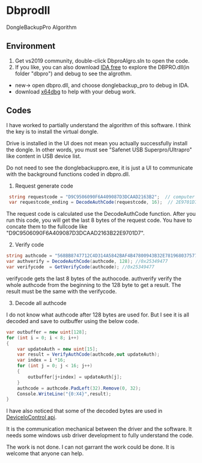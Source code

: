 # Dbprodll
DongleBackupPro Algorithm 

## Environment

1. Get vs2019 community, double-click DbproAlgro.sln to open the code.
2. If you like, you can also download [IDA free](https://hex-rays.com/ida-free) to explore the DBPRO.dll(in folder "dbpro") and debug to see the algrothm.
- new-> open dbpro.dll, and choose donglebackup_pro to debug in IDA.
- download [x64dbg](https://sourceforge.net/projects/x64dbg/files/snapshots/) to help with your debug work.

## Codes

I have worked to partially understand the algorithm of this software. I think the key is to install the virtual dongle.

Drive is installed in the UI does not mean you actually successfully install the dongle. In other words, 
you must see "Safenet USB Superpro/Ultrapro" like content in USB device list.

Do not need to see the donglebackuppro.exe, it is just a UI to communicate with the background functions coded in dbpro.dll.

1. Request generate code 

```c#
 string requestcode = "D9C9506090F6A409087D3DCAAD2163B2";  // computer based label
 var requestcode_ending = DecodeAuthCode(requestcode, 16);  // 2E9701D7
```
The request code is calculated use the DecodeAuthCode function. After you run this code, you will get the last 8 bytes of the request code. 
You have to concate them to the fullcode like "D9C9506090F6A409087D3DCAAD2163B22E9701D7".

2. Verify code
```c#
string authcode = "568BB8747712C4D314A5842BAF4B47800943B32E781968037577CE6209FA2721776A95B7EFF0B1711866877C215B3C4DAC72020816F60892A778CD7120A8D0FE457AA054335FFBFD4AD1564D5ACCCCFEF9D94E01BA45861783E4ACBE741407B9208CBB23037D41B67CF9DDB81C8D59DB76EA6426928F09E1DE601B093D7AF75B77943425";
var authverify = DecodeAuthCode(authcode, 128); //0x25349477
var verifycode  = GetVerifyCode(authcode); //0x25349477
```
verifycode gets the last 8 bytes of the authocode. authverify verify the whole authcode from the beginning to the 128 byte to get a result.
The result must be the same with the verifycode.

3. Decode all authcode

I do not know what authcode after 128 bytes are used for. But I see it is all decoded and save to outbuffer using the below code.

```c#
var outbuffer = new uint[128];
for (int i = 0; i < 8; i++)
{
    var updateAuth = new uint[15];
    var result = VerifyAuthCode(authcode,out updateAuth);
    var index = i *16;
    for (int j = 0; j < 16; j++)
    {
        outbuffer[j+index] = updateAuth[j];
    }
    authcode = authcode.PadLeft(32).Remove(0, 32);
    Console.WriteLine("{0:X4}",result);
}
```

I have also noticed that some of the decoded bytes are used in [DeviceIoControl api](https://docs.microsoft.com/en-us/windows/win32/api/ioapiset/nf-ioapiset-deviceiocontrol).

It is the communication mechanical between the driver and the software. It needs some windows usb driver development to fully understand the code. 

The work is not done. I can not garrant the work could be done. It is welcome that anyone can help.

